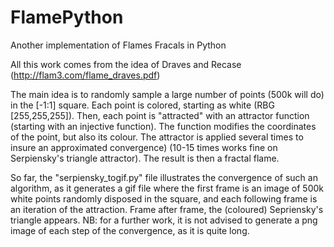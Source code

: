 # FlamePython
Another implementation of Flames Fracals in Python

All this work comes from the idea of Draves and Recase (http://flam3.com/flame_draves.pdf)

The main idea is to randomly sample a large number of points (500k will do) in the [-1:1] square. Each point is colored, starting as white (RBG [255,255,255]). Then, each point is "attracted" with an attractor function (starting with an injective function). The function modifies the coordinates of the point, but also its colour. The attractor is applied several times to insure an approximated convergence) (10-15 times works fine on Serpiensky's triangle attractor). The result is then a fractal flame.

So far, the "serpiensky_togif.py" file illustrates the convergence of such an algorithm, as it generates a gif file where the first frame is an image of 500k white points randomly disposed in the square, and each following frame is an iteration of the attraction. Frame after frame, the (coloured) Sepriensky's triangle appears. 
NB: for a further work, it is not advised to generate a png image of each step of the convergence, as it is quite long. 



